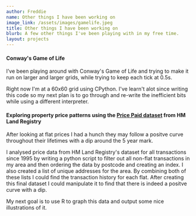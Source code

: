 ```yaml
---
author: Freddie 
name: Other things I have been working on
image_link: /assets/images/gamelife.jpeg
title: Other things I have been working on
blurb: A few other things I've been playing with in my free time.
layout: projects
---
```


#### Conway's Game of Life

I’ve been playing around with Conway's Game of Life and trying to make it run on larger and larger grids, while trying to keep each tick at 0.5s. 

Right now I'm at a 60x60 grid using CPython. I've learn't alot since writing this code so my next plan is to go through and re-write the inefficient bits while using a different interpreter. 


#### Exploring property price patterns using the [Price Paid dataset](https://www.gov.uk/government/statistical-data-sets/price-paid-data-downloads) from HM Land Registry

After looking at flat prices I had a hunch they may follow a positve curve throughout their lifetimes with a dip around the 5 year mark. 

I analysed price data from HM Land Registry's dataset for all transactions since 1995 by writing a python script to filter out all non-flat transactions in my area and then ordering the data by postcode and creating an index. I also created a list of unique addresses for the area. By combining both of these lists I could find the transaction history for each flat. After creating this final dataset I could manipulate it to find that there is indeed a positve curve with a dip. 

My next goal is to use R to graph this data and output some nice illustrations of it.

